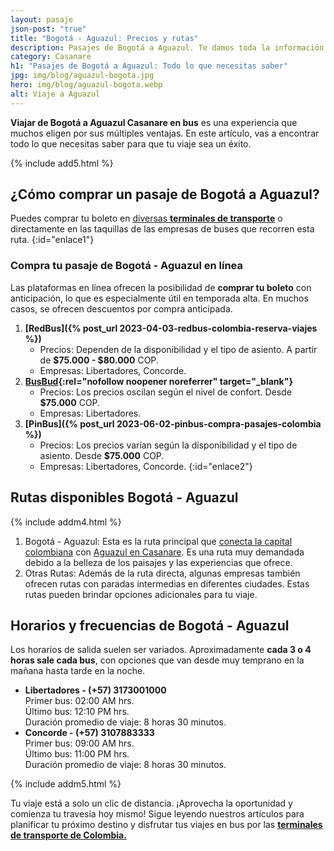 ```yaml
---
layout: pasaje
json-post: "true"
title: "Bogotá - Aguazul: Precios y rutas"
description: Pasajes de Bogotá a Aguazul. Te damos toda la información para que disfrutes de un viaje en bus cómodo y seguro.
category: Casanare
h1: "Pasajes de Bogotá a Aguazul: Todo lo que necesitas saber"
jpg: img/blog/aguazul-bogota.jpg
hero: img/blog/aguazul-bogota.webp
alt: Viaje a Aguazul
---
```

**Viajar de Bogotá a Aguazul Casanare en bus** es una experiencia que muchos eligen por sus múltiples ventajas. En este artículo, vas a encontrar todo lo que necesitas saber para que tu viaje sea un éxito.

{% include add5.html %}

## ¿Cómo comprar un pasaje de Bogotá a Aguazul?

Puedes comprar tu boleto en [diversas **terminales de transporte**](/) o directamente en las taquillas de las empresas de buses que recorren esta ruta.
{:id="enlace1"}

### Compra tu pasaje de Bogotá - Aguazul en línea

Las plataformas en línea ofrecen la posibilidad de **comprar tu boleto** con anticipación, lo que es especialmente útil en temporada alta. En muchos casos, se ofrecen descuentos por compra anticipada.

1. **[RedBus]({% post_url 2023-04-03-redbus-colombia-reserva-viajes %})**
   * Precios: Dependen de la disponibilidad y el tipo de asiento. A partir de **$75.000 - $80.000** COP.
   * Empresas: Libertadores, Concorde.
2. **[BusBud](https://www.busbud.com/es-419/autobus-bogota-aguazul/r/d2g64p-d2ummj){:rel="nofollow noopener noreferrer" target="_blank"}**
   * Precios: Los precios oscilan según el nivel de confort. Desde **$75.000** COP.
   * Empresas: Libertadores.
3. **[PinBus]({% post_url 2023-06-02-pinbus-compra-pasajes-colombia %})**
   * Precios: Los precios varían según la disponibilidad y el tipo de asiento. Desde **$75.000** COP.
   * Empresas: Libertadores, Concorde.
     {:id="enlace2"}

## Rutas disponibles Bogotá - Aguazul

{% include addm4.html %}

1. Bogotá - Aguazul: Esta es la ruta principal que [conecta la capital colombiana]({{'terminal-norte-bogota'|relative_url}}) con [Aguazul en Casanare]({{'terminal-de-aguazul'|relative_url}}). Es una ruta muy demandada debido a la belleza de los paisajes y las experiencias que ofrece.
2. Otras Rutas: Además de la ruta directa, algunas empresas también ofrecen rutas con paradas intermedias en diferentes ciudades. Estas rutas pueden brindar opciones adicionales para tu viaje.

## Horarios y frecuencias de Bogotá - Aguazul

Los horarios de salida suelen ser variados. Aproximadamente **cada 3 o 4 horas sale cada bus**, con opciones que van desde muy temprano en la mañana hasta tarde en la noche.

* **Libertadores - (+57) 3173001000**  
  Primer bus: 02:00 AM hrs.  
  Último bus: 12:10 PM hrs.  
  Duración promedio de viaje: 8 horas 30 minutos.  
* **Concorde - (+57) 3107883333**  
  Primer bus: 09:00 AM hrs.  
  Último bus: 11:00 PM hrs.  
  Duración promedio de viaje: 8 horas 30 minutos.

{% include addm5.html %}

Tu viaje está a solo un clic de distancia. ¡Aprovecha la oportunidad y comienza tu travesía hoy mismo! Sigue leyendo nuestros artículos para planificar tu próximo destino y disfrutar tus viajes en bus por las **[terminales de transporte de Colombia.](/)**
